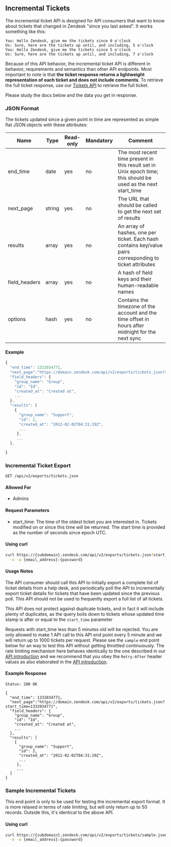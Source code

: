 ## Incremental Tickets

The incremental ticket API is designed for API consumers that want to know about tickets that changed in Zendesk "since you last asked".  It works something like this:

```
You: Hello Zendesk, give me the tickets since 0 o'clock
Us: Sure, here are the tickets up until, and including, 5 o'clock
You: Hello Zendesk, give me the tickets since 5 o'clock
Us: Sure, here are the tickets up until, and including, 7 o'clock
```

Because of this API behavior, the incremental ticket API is different in behavior, requirements and semantics than other API endpoints.  Most important to note is that **the ticket response returns a lightweight representation of each ticket and does not include comments**.  To retrieve the full ticket response, use our [Tickets API](tickets.html) to retrieve the full ticket.

Please study the docs below and the data you get in response.

### JSON Format
The tickets updated since a given point in time are represented as simple flat JSON objects with these attributes:

| Name                  | Type    | Read-only | Mandatory | Comment
| ---------------       | ------- | --------- | --------- | -------
| end_time              | date    | yes       | no        | The most recent time present in this result set in Unix epoch time; this should be used as the next start_time
| next_page             | string  | yes       | no        | The URL that should be called to get the next set of results
| results               | array   | yes       | no        | An array of hashes, one per ticket. Each hash contains key/value pairs corresponding to ticket attributes
| field_headers         | array   | yes       | no        | A hash of field keys and their human-readable names
| options               | hash    | yes       | no        | Contains the timezone of the account and the time offset in hours after midnight for the next sync

#### Example
```js
{
  "end_time": 1332034771,
  "next_page":"https://domain.zendesk.com/api/v2/exports/tickets.json?start_time=1332034771",
  "field_headers": {
    "group_name": "Group",
    "id": "Id",
    "created_at": "Created at",
    ...
  },
  "results": [
    {
      "group_name": "Support",
      "id": 2,
      "created_at": "2012-02-02T04:31:29Z",
      ...
     },
     ...
  ],

}
```

### Incremental Ticket Export
`GET /api/v2/exports/tickets.json`

#### Allowed For

 * Admins

#### Request Parameters

 * start_time: The time of the oldest ticket you are interested in. Tickets modified on or since this time will be returned.
 The start time is provided as the number of seconds since epoch UTC.

#### Using curl

```bash
curl https://{subdomain}.zendesk.com/api/v2/exports/tickets.json?start_time=1332034771 \
  -v -u {email_address}:{password}
```

#### Usage Notes

The API consumer should call this API to initially export a complete list of ticket details from a help desk,
and periodically poll the API to incrementally export ticket details for tickets that have been updated since
the previous poll. This API should not be used to frequently export a full list of all tickets.

This API does not protect against duplicate tickets, and in fact it will include plenty of duplicates,
as the query boils down to tickets whose updated time stamp is after or equal to the `start_time` parameter

Requests with start_time less than 5 minutes old will be rejected. You are only allowed to make 1 API call to this
API end point every 5 minute and we will return up to 1000 tickets per request. Please see the `sample` end point
below for an way to test this API without getting throttled continuiously. The rate limiting mechanism here
behaves identically to the one described in our [API introduction](introduction.md) and we recommend that you obey
the `Retry-After` header values as also elaborated in the [API introduction](introduction.md).

#### Example Response

```http
Status: 200 OK

{
  "end_time": 1332034771,
  "next_page":"https://domain.zendesk.com/api/v2/exports/tickets.json?start_time=1332034771",
  "field_headers": {
    "group_name": "Group",
    "id": "Id",
    "created_at": "Created at",
    ...
  },
  "results": [
    {
      "group_name": "Support",
      "id": 2,
      "created_at": "2012-02-02T04:31:29Z",
      ...
     },
     ...
  ]
}
```

### Sample Incremental Tickets

This end point is only to be used for testing the incremental export format. It is more relaxed in terms of
rate limiting, but will only return up to 50 records. Outside this, it's identical to the above API.

#### Using curl

```bash
curl https://{subdomain}.zendesk.com/api/v2/exports/tickets/sample.json?start_time=1332034771 \
  -v -u {email_address}:{password}
```